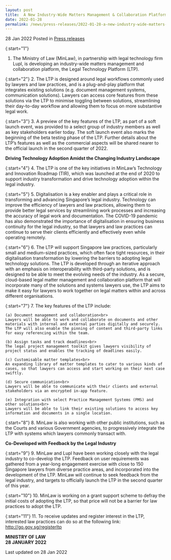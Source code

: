 ```yaml
---
layout: post
title:  A New Industry-Wide Matters Management & Collaboration Platform for Lawyers and Law Practices
date: 2022-01-28
permalink: /news/press-releases/2022-01-28-a-new-industry-wide-matters-management-and-collaboration-platform-for-lawyers-and-law-practices/
---
```


28 Jan 2022 Posted in [Press releases](/news/press-releases)

{:start="1"}
1. The Ministry of Law (MinLaw), in partnership with legal technology firm Lupl, is developing an industry-wide matters management and collaboration platform, the Legal Technology Platform (LTP). 

{:start="2"}
2.	The LTP is designed around legal workflows commonly used by lawyers and law practices, and is a plug-and-play platform that integrates existing solutions (e.g. document management systems, communication solutions). Lawyers can access core features from these solutions via the LTP to minimise toggling between solutions, streamlining their day-to-day workflow and allowing them to focus on more substantive legal work. 

{:start="3"}
3.	A preview of the key features of the LTP, as part of a soft launch event, was provided to a select group of industry members as well as key stakeholders earlier today. The soft launch event also marks the beginning of the beta testing phase of the LTP. Further details about the LTP’s features as well as the commercial aspects will be shared nearer to the official launch in the second quarter of 2022.

**Driving Technology Adoption Amidst the Changing Industry Landscape**

{:start="4"}
4.	The LTP is one of the key initiatives in MinLaw’s Technology and Innovation Roadmap (TIR), which was launched at the end of 2020 to support industry transformation and drive technology adoption within the legal industry. 

{:start="5"}
5.	Digitalisation is a key enabler and plays a critical role in transforming and advancing Singapore’s legal industry. Technology can improve the efficiency of lawyers and law practices, allowing them to provide better legal services by streamlining work processes and increasing the accuracy of legal work and documentation. The COVID-19 pandemic has also demonstrated the importance of digitalisation in ensuring business continuity for the legal industry, so that lawyers and law practices can continue to serve their clients efficiently and effectively even while operating remotely. 

{:start="6"}
6.	The LTP will support Singapore law practices, particularly small and medium-sized practices, which often face tight resources, in their digitalisation transformation by lowering the barriers to adopting legal technology solutions. The LTP is developed through an iterative approach with an emphasis on interoperability with third-party solutions, and is designed to be able to meet the evolving needs of the industry. As a secure, cloud-based legal matter management and collaboration platform that will incorporate many of the solutions and systems lawyers use, the LTP aims to make it easy for lawyers to work together on legal matters within and across different organisations.

{:start="7"}
7.	The key features of the LTP include:

    (a)	Document management and collaboration<br>
    Lawyers will be able to work and collaborate on documents and other materials with internal and external parties digitally and securely. The LTP will also enable the pinning of content and third-party links for easy referencing within the team.

    (b)	Assign tasks and track deadlines<br>
    The legal project management toolkit gives lawyers visibility of project status and enables the tracking of deadlines easily.

    (c)	Customisable matter templates<br>
    An expanding library of matter templates to cater to various kinds of cases, so that lawyers can access and start working on their next case swiftly.

    (d)	Secure communication<br>
    Lawyers will be able to communicate with their clients and external stakeholders via an encrypted in-app feature. 

    (e)	Integration with select Practice Management Systems (PMS) and other solutions<br> 
    Lawyers will be able to link their existing solutions to access key information and documents in a single location. 

{:start="8"}
8.	MinLaw is also working with other public institutions, such as the Courts and various Government agencies, to progressively integrate the LTP with systems which lawyers commonly transact with. 

**Co-Developed with Feedback by the Legal Industry**

{:start="9"}
9.	MinLaw and Lupl have been working closely with the legal industry to co-develop the LTP. Feedback on user requirements was gathered from a year-long engagement exercise with close to 150 Singapore lawyers from diverse practice areas, and incorporated into the development of the LTP. MinLaw will continue to seek feedback from the legal industry, and targets to officially launch the LTP in the second quarter of this year.

{:start="10"}
10.	MinLaw is working on a grant support scheme to defray the initial costs of adopting the LTP, so that price will not be a barrier for law practices to adopt the LTP.

{:start="11"}
11.	To receive updates and register interest in the LTP, interested law practices can do so at the following link: http://go.gov.sg/registerltp  

**MINISTRY OF LAW**<br>
**28 JANUARY 2022** 

<p class="right-side-updated">Last updated on 28 Jan 2022</p>
